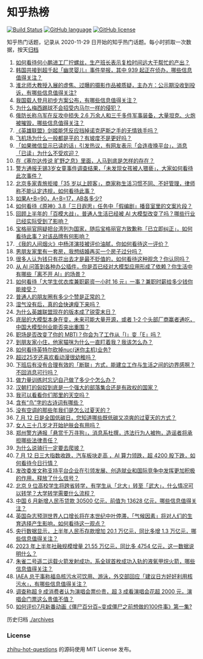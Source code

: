 # 知乎热榜
[![Build Status](https://github.com/ToWeLong/zhihu-hot-questions/workflows/CI/badge.svg)](https://github.com/ToWeLong/zhihu-hot-questions/actions)
[![GitHub language](https://img.shields.io/badge/language-golang-orange.svg)](https://golang.org/)
[![GitHub license](https://img.shields.io/github/license/ToWeLong/zhihu-hot-questions)](https://github.com/ToWeLong/zhihu-hot-questions/blob/main/LICENSE)

知乎热门话题，记录从 2020-11-29 日开始的知乎热门话题。每小时抓取一次数据，按天[归档](./archives)

<!-- BEGIN -->

1. [如何看待何小鹏进工厂拧螺丝，生产班长表示复检时间远大于帮忙的产出？](https://www.zhihu.com/question/611598428)
1. [韩国共接到超千起「幽灵婴儿」事件举报，其中 939 起正在侦办，哪些信息值得关注？](https://www.zhihu.com/question/611338177)
1. [淮北师大教授入展的虚焦、过曝的摄影作品被质疑，主办方：公示期没收到投诉，有哪些信息值得关注?](https://www.zhihu.com/question/611485381)
1. [我国载人登月初步方案公布，有哪些信息值得关注？](https://www.zhihu.com/question/611688323)
1. [为什么梅西踢球不会招受内马尔一样的侵犯？](https://www.zhihu.com/question/611350547)
1. [俄防长称乌军在反攻中损失 2.6 万余人和三千多件军事装备，大量坦克、火炮被摧毁，哪些信息值得关注？](https://www.zhihu.com/question/611662732)
1. [《英雄联盟》剑姬能凭反应挡掉诺克萨斯之手的无情铁手吗？](https://www.zhihu.com/question/573505582)
1. [飞机场为什么一般都是平的？有坡度不是更好吗？](https://www.zhihu.com/question/610963423)
1. [「如果微信显示已读的话」引发热议，有网友表示「会连夜换平台」，消息「已读」为什么不受欢迎？](https://www.zhihu.com/question/611685209)
1. [在《塞尔达传说 旷野之息》里面，人马到底是怎样的存在？](https://www.zhihu.com/question/306790634)
1. [警方通报无锡3岁女童事件调查结果，「未发现女孩被人猥亵」，大家如何看待此次事件？](https://www.zhihu.com/question/611602176)
1. [北京多家青旅拒接「35 岁以上顾客」，商家称生活习惯不同、不好管理，律师称不能认定违规，如何看待此事？](https://www.zhihu.com/question/611535775)
1. [如果A+B=90，A÷B=17，AB各多少?](https://www.zhihu.com/question/592023780)
1. [如何看待《原神》3.8「三日遐思」任务中「假编剧」播音室里的文案片段？](https://www.zhihu.com/question/611214220)
1. [回顾上半年的「百模大战」，普通人生活已经被 AI 大模型改变了吗？哪些行业已经实际受到了影响？](https://www.zhihu.com/question/611201704)
1. [宝格丽官网疑把台湾列为国家，随后宝格丽官方致歉称「已立即纠正」，如何看待此事？对该品牌有何影响？](https://www.zhihu.com/question/611532590)
1. [《我的人间烟火》中杨洋演技被评价油腻，你如何看待这一评价？](https://www.zhihu.com/question/611215157)
1. [男朋友家里有一套房，我想结婚再买一个房子过分吗？](https://www.zhihu.com/question/611337893)
1. [很多人认为钱只有花出去才是最不贬值的，如何看待这种观念？你认同吗？](https://www.zhihu.com/question/611693792)
1. [从 AI 问答到各种办公插件，你是否已经对大模型应用形成了依赖？你生活中有哪些「离不开 AI」的场景？](https://www.zhihu.com/question/611201923)
1. [如何看待「大学生优衣库兼职薪资一小时 16 元」一事？兼职时薪给多少钱你能接受？](https://www.zhihu.com/question/611499912)
1. [普通人的朋友圈有多少个赞是正常的？](https://www.zhihu.com/question/310873394)
1. [湿气没有后，真的会快速瘦下来吗？](https://www.zhihu.com/question/425793583)
1. [为什么英雄联盟现在的版本成了锐雯末日？](https://www.zhihu.com/question/611523516)
1. [底层的大模型本身在变，未来可能大量开源，或者 1-2 个头部厂商赢者通吃，中国大模型创业能否突出重围？](https://www.zhihu.com/question/611201526)
1. [职场是否改变了你的  MBTI？你会为了工作从「I」变「E」吗？](https://www.zhihu.com/question/611691026)
1. [到朋友家小住，他家猫咪为什么一直盯着我？我该怎么办？](https://www.zhihu.com/question/611400763)
1. [如何看待英特尔砍掉nuc(迷你主机)业务?](https://www.zhihu.com/question/611631187)
1. [超过25岁还喜欢看动漫很幼稚吗？](https://www.zhihu.com/question/592031793)
1. [下班后有没有合理有效的「断联」方式，能建立工作与生活之间的边界感啊？不回消息可行吗？](https://www.zhihu.com/question/611541784)
1. [做力量训练时忘记自己做了多少个怎么办？](https://www.zhihu.com/question/610322163)
1. [汉朝打的匈奴到底是一个强大的部落集合还是有政权的国家？](https://www.zhihu.com/question/459916348)
1. [我可以看看你们那里的天空吗？](https://www.zhihu.com/question/606685192)
1. [含有“鸟”字的古诗词有哪些？](https://www.zhihu.com/question/611497349)
1. [没有空调的那些年我们是怎么过夏天的？](https://www.zhihu.com/question/610853756)
1. [7 月 12 日是全国低碳日，您知道哪些既低碳又凉爽的过夏天的方式？](https://www.zhihu.com/question/610853616)
1. [女人三十几岁才开始护肤会有用吗？](https://www.zhihu.com/question/610543532)
1. [郑州警方通报「悬赏千万寻狗」，消息系杜撰，违法行为人被拘，造谣者将承担哪些法律责任？](https://www.zhihu.com/question/611612681)
1. [为什么说骑行一定要去爬坡？](https://www.zhihu.com/question/610784942)
1. [7 月 12 日三大指数收跌，汽车板块走高 ，AI 算力领跌，超 4200 股下跌，如何看待今日行情？](https://www.zhihu.com/question/611666950)
1. [发改委发文称支持平台企业在引领发展、创造就业和国际竞争中发挥更加积极的作用，释放了什么信号？](https://www.zhihu.com/question/611662673)
1. [北京 9 位高校学生将跨省转学，有学生从「北大」转至「武大」，什么情况可以转学？大学转学需要什么流程？](https://www.zhihu.com/question/611509843)
1. [中国 6 月新增人民币贷款 30500 亿元，前值为 13628 亿元，哪些信息值得关注？](https://www.zhihu.com/question/611556358)
1. [英国杂志预测世界人口增长将在本世纪中叶停滞，「气候因素」将对人们的生育选择产生影响，如何看待这一观点？](https://www.zhihu.com/question/611509732)
1. [央行数据显示，上半年人民币存款增加 20.1 万亿元，同比多增 1.3 万亿元，哪些信息值得关注？](https://www.zhihu.com/question/611544591)
1. [2023 年上半年社融规模增量 21.55 万亿元，同比多 4754 亿元，这一数据说明什么？](https://www.zhihu.com/question/611544604)
1. [朱雀二号遥二运载火箭发射成功，系全球首枚成功入轨的液氧甲烷火箭，哪些信息值得关注？](https://www.zhihu.com/question/611666957)
1. [IAEA 总干事称福岛核污水可饮用、游泳，外交部回应「建议日方好好利用核污水」，有哪些信息值得关注？](https://www.zhihu.com/question/611518185)
1. [调查称超 9 成消费者认为演唱会票价贵，超 3 成看演唱会花超 2000 元，演唱会门票这么贵值不值？](https://www.zhihu.com/question/611513753)
1. [如何评价7月新番动画《僵尸百分百~变成僵尸之前想做的100件事》第一集?](https://www.zhihu.com/question/611223577)

<!-- END -->

历史归档 [./archives](./archives)


### License
[zhihu-hot-questions](https://github.com/towelong/zhihu-hot-questions) 的源码使用 MIT License 发布。